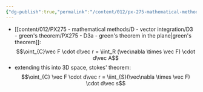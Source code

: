 ```yaml
---
{"dg-publish":true,"permalink":"/content/012/px-275-mathematical-methods/e-stoke-s-theorem-and-the-divergence-theorem/px-275-e1a-stokes-theorem/","noteIcon":"1","created":"2024-11-25T10:50:32.000+00:00","updated":"2024-11-28T12:32:36.808+00:00"}
---
```


- [[content/012/PX275 - mathematical methods/D - vector integration/D3 - green's theorem/PX275 - D3a - green's theorem in the plane\|green's theorem]]: 
$$\oint_{C}\vec F \cdot d\vec r = \iint_R (\vec\nabla \times \vec F) \cdot d\vec A$$
- extending this into 3D space, stokes' theorem: 
$$\oint_{C} \vec F \cdot d\vec r = \iint_{S}(\vec\nabla \times \vec F) \cdot d\vec s$$
